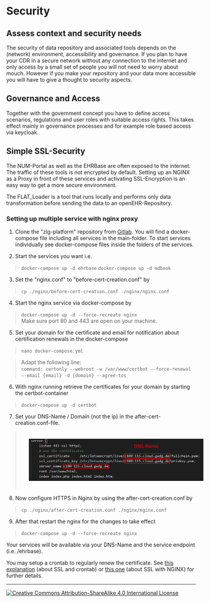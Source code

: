 # Security

## Assess context and security needs
The security of data repository and associated tools depends on the (network) environment, accessibility and governance. If you plan to have your CDR in a secure network without any connection to the internet and only access by a small set of people you will not need to worry about mouch. However if you make your repository and your data more accessible you will have to give a thought to security aspects.

## Governance and Access
Together with the government concept you have to define access scenarios, regulations and user roles with suitable access rights. This takes effect mainly in governance processes and for example role based access via keycloak.

## Simple SSL-Security
The NUM-Portal as well as the EHRBase are often exposed to the internet. The traffic of these tools is not encrypted by default. Setting up an NGINX as a Proxy in front of these services and activating SSL-Encryption is an easy way to get a more secure environment.

The FLAT_Loader is a tool that runs locally and performs only data transformation before sending the data to an openEHR-Repository.

### Setting up multiple service with nginx proxy
1. Clone the "zlg-platform" repository from [Gitlab](https://gitlab.gwdg.de/medinf/ivf/zukunftslabor-gesundheit/zlg-platform). You will find a docker-compose file including all services in the main-folder. To start services individually see docker-compose files inside the folders of the services.

2. Start the services you want i.e.
> `docker-compose up -d ehrbase`
> `docker-compose up -d mdbook`

3. Set the "nginx.conf" to "before-cert-creation.conf" by  
> `cp ./nginx/before-cert-creation.conf ./nginx/nginx.conf`

4. Start the nginx service via docker-compose by  
> `docker-compose up -d --force-recreate nginx`  
Make sure port 80 and 443 are open on your machine.

5. Set your domain for the certificate and email for notification about certification renewals in the docker-compose
> `nano docker-compose.yml`

> Adapt the following line:  
> `command: certonly --webroot -w /var/www/certbot --force-renewal --email {email} -d {domain} --agree-tos`

6. With nginx running retrieve the certificates for your domain by starting the certbot-container  
> `docker-compose up -d certbot`

7. Set your DNS-Name / Domain (not the ip) in the after-cert-creation.conf-file. 
> <img src="../img/nginx-conf-after-cert.jpg" alt="zdin_zlg logo" style="margin: 20px;">

8. Now configure HTTPS in Nginx by using the after-cert-creation.conf by
> `cp ./nginx/after-cert-creation.conf ./nginx/nginx.conf`

9. After that restart the nginx for the changes to take effect
> `docker-compose up -d --force-recreate nginx`

Your services will be available via your DNS-Name and the service endpoint (i.e. /ehrbase).

You may setup a crontab to regularly renew the certificate. See [this explanation](https://www.programonaut.com/setup-ssl-with-docker-nginx-and-lets-encrypt/) (about SSL and crontab) or [this one](https://mindsers.blog/post/https-using-nginx-certbot-docker/) (about SSL with NGINX) for further details.


---
[![Creative Commons Attribution-ShareAlike 4.0 International License](https://i.creativecommons.org/l/by-sa/4.0/88x31.png "Creative Commons Attribution-ShareAlike 4.0 International License")](http://creativecommons.org/licenses/by-sa/4.0/)